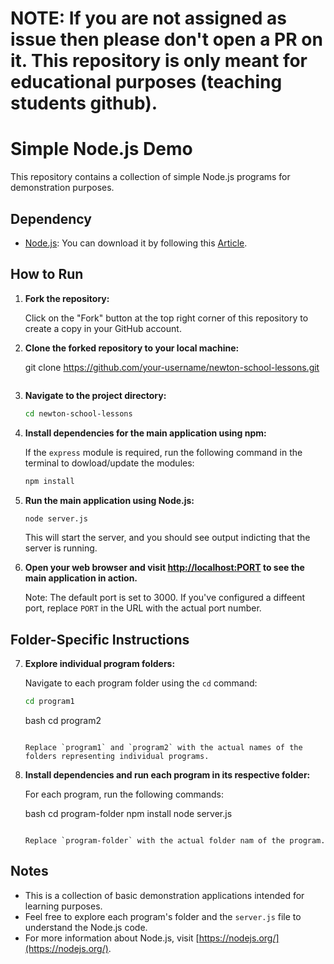 # NOTE: If you are not assigned as issue then please don't open a PR on it. This repository is only meant for educational purposes (teaching students github).

# Simple Node.js Demo

This repository contains a collection of simple Node.js programs for demonstration purposes.

## Dependency

- [Node.js](https://nodejs.org/): You can download it by following this [Article](https://radixweb.com/blog/installing-npm-and-nodejs-on-windows-and-mac).

## How to Run

1. **Fork the repository:**

   Click on the "Fork" button at the top right corner of this repository to create a copy in your GitHub account.

2. **Clone the forked repository to your local machine:**

    
    git clone https://github.com/your-username/newton-school-lessons.git
    ```

3. **Navigate to the project directory:**

    ```bash
    cd newton-school-lessons
    ```

4. **Install dependencies for the main application using npm:**

    If the `express` module is required, run the following command in the terminal to dowload/update the modules:

    ```bash
    npm install
    ```

5. **Run the main application using Node.js:**

    ```bash
    node server.js
    ```

   This will start the server, and you should see output indicting that the server is running.

6. **Open your web browser and visit [http://localhost:PORT](http://localhost:3000) to see the main application in action.**

   Note: The default port is set to 3000. If you've configured a diffeent port, replace `PORT` in the URL with the actual port number.

## Folder-Specific Instructions

7. **Explore individual program folders:**

    Navigate to each program folder using the `cd` command:

    ```bash
    cd program1
    ```

    bash
    cd program2
    ```

    Replace `program1` and `program2` with the actual names of the folders representing individual programs.

8. **Install dependencies and run each program in its respective folder:**

    For each program, run the following commands:

    bash
    cd program-folder
    npm install
    node server.js
    ```

    Replace `program-folder` with the actual folder nam of the program.

## Notes

- This is a collection of basic demonstration applications intended for learning purposes.
- Feel free to explore each program's folder and the `server.js` file to understand the Node.js code.
- For more information about Node.js, visit [https://nodejs.org/](https://nodejs.org/).
